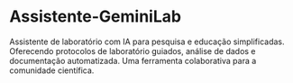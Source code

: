 # Assistente-GeminiLab
Assistente de laboratório com IA para pesquisa e educação simplificadas. Oferecendo protocolos de laboratório guiados, análise de dados e documentação automatizada. Uma ferramenta colaborativa para a comunidade científica.
